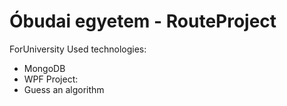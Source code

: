 # Óbudai egyetem - RouteProject
ForUniversity
Used technologies:
- MongoDB
- WPF
Project:
- Guess an algorithm
